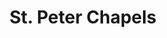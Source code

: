 ---
title: "St. Peter Chapels"
url: /quezon-city/st-peter-chapels-fernando-poe-jr-avenue/
shop: funeral directors
---